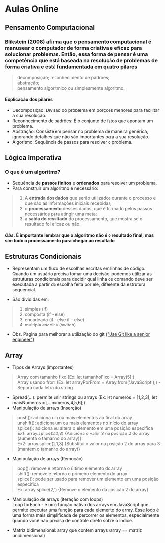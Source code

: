 # Aulas Online

## Pensamento Computacional

### Blikstein (2008) afirma que o pensamento computacional é manusear o computador de forma criativa e eficaz para solucionar problemas.  Então, essa forma de pensar é uma competência que está baseada na resolução de problemas de forma criativa e está fundamentada em quatro pilares  

>decomposição;
>reconhecimento de padrões;  
>abstração;  
>pensamento algorítmico ou simplesmente algoritmo.  

#### **Explicação dos pilares**

* Decomposição:  Divisão do problema em porções menores para facilitar a sua resolução.
* Reconhecimento de padrões: É o conjunto de fatos que apontam um problema.
* Abstração: Consiste em pensar no problema de maneira genérica, ignorando detalhes que não são importantes para a sua resolução.
* Algoritmo: Sequência de passos para resolver o problema.

## Lógica Imperativa

### O que é um algoritmo?

* Sequência de **passos finitos** e **ordenados** para resolver um problema.
* Para construir um algoritmo é necessário:

> 1. A **entrada dos dados** que serão utilizados durante o processo e que são as informações iniciais recebidas;
> 2. o **processamento** desses dados, que é formado pelos passos necessários para atingir uma meta;
> 3. a **saída do resultado** do processamento, que mostra se o resultado foi eficaz ou não.

#### *Obs.* É importante lembrar que o algoritmo não é o resultado final, mas sim todo o processamento para chegar ao resultado

## Estruturas Condicionais

* Representam um fluxo de escolhas escritas em linhas de código.
Quando um usuário precisa tomar uma decisão, podemos utilizar as estruturas condicionais para decidir qual linha de comando deve ser executada a partir da escolha feita por ele, diferente da estrutura sequencial.

* São divididas em:

> 1. simples (if)
> 2. composta (if - else)
> 3. encadeada (if - else if - else)
> 4. multipla escolha (switch)

* Obs. Pagina para melhorar a utilização do git [("Use Git like a senior engineer")](https://levelup.gitconnected.com/use-git-like-a-senior-engineer-ef6d741c898e)

## Array

* Tipos de Arrays (importantes)

> Array com tamanho fixo (Ex: let tamanhoFixo = Array(5);)  
> Array usando from (Ex: let arrayPorFrom = Array.from('JavaScript');) - Separa cada letra do string  

* Spread(...): permite unir strings ou arrays (Ex: let numeros = [1,2,3];  let maisNumeros = [...numeros,4,5,6];)
* Manipulação de arrays (Inserção)

> push(): adiciona um ou mais elementos ao final do array  
> unshift(): adiciona um ou mais elementos no início do array  
> splice(): adiciona ou altera o elemento em uma posição especifica  
> Ex1: array.splice(2,0,3) {Adiciona o valor 3 na posição 2 do array (aumenta o tamanho do array)}  
> Ex2: array.splice(2,1,3) {Substitui o valor na posição 2 do array para 3 (mantem o tamanho do array)}

* Manipulação de arrays (Remoção)

> pop(): remove e retorna o último elemento do array  
> shift(): remove e retorna o primeiro elemento do array  
> splice(): pode ser usado para remover um elemento em uma posição especifica  
> Ex: array.splice(2,1) {Remove o elemento da posição 2 do array}

* Manipulação de arrays (iteração com loops)  
Loop forEach - é uma função nativa dos arrays em JavaScript que permite executar uma função para cada elemento do array. Esse loop é uma forma mais simplificada de percorrer os elementos, especialmente quando você não precisa de controle direto sobre o índice.

* Matriz bidimensional: array que contem arrays (array == matriz unidimensional)
